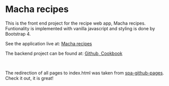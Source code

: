 # Macha recipes

This is the front end project for the recipe web app, Macha recipes. Funtionality is implemented with vanilla javascript and styling is done by Bootstrap 4.

See the application live at: [Macha recipes](macharecipes.com)

The backend project can be found at: [Github, Cookbook](https://github.com/martinmartinchan/cookbook)

<br/>

The redirection of all pages to index.html was taken from [spa-github-pages](https://github.com/rafrex/spa-github-pages). Check it out, it is great!
